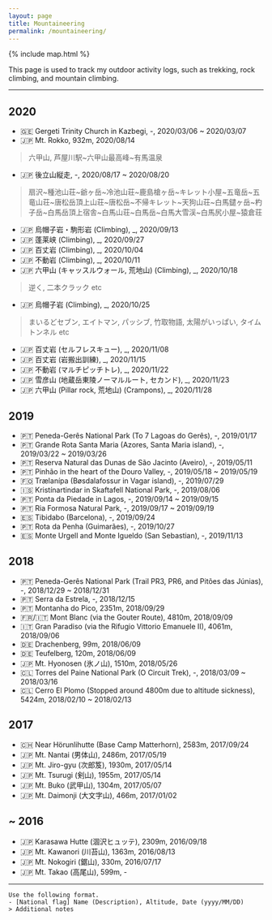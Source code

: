 ```yaml
---
layout: page
title: Mountaineering
permalink: /mountaineering/
---
```


{% include map.html %}

This page is used to track my outdoor activity logs, such as trekking, rock climbing, and mountain climbing.

---

## 2020

- 🇬🇪 Gergeti Trinity Church in Kazbegi, -, 2020/03/06 ~ 2020/03/07
- 🇯🇵 Mt. Rokko, 932m, 2020/08/14
> 六甲山, 芦屋川駅~六甲山最高峰~有馬温泉
- 🇯🇵 後立山縦走, -, 2020/08/17 ~ 2020/08/20
> 扇沢~種池山荘~爺ヶ岳~冷池山荘~鹿島槍ヶ岳~キレット小屋~五竜岳~五竜山荘~唐松岳頂上山荘~唐松岳~不帰キレット~天狗山荘~白馬鑓ヶ岳~杓子岳~白馬岳頂上宿舎~白馬山荘~白馬岳~白馬大雪渓~白馬尻小屋~猿倉荘 
- 🇯🇵 烏帽子岩・駒形岩 (Climbing), _, 2020/09/13
- 🇯🇵 蓬莱峡 (Climbing), _, 2020/09/27
- 🇯🇵 百丈岩 (Climbing), _, 2020/10/04
- 🇯🇵 不動岩 (Climbing), _, 2020/10/11
- 🇯🇵 六甲山 (キャッスルウォール, 荒地山) (Climbing), _, 2020/10/18
> 逆く, 二本クラック etc
- 🇯🇵 烏帽子岩 (Climbing), _, 2020/10/25
> まいるどセブン, エイトマン, パッシブ, 竹取物語, 太陽がいっぱい, タイムトンネル etc
- 🇯🇵 百丈岩 (セルフレスキュー), _, 2020/11/08
- 🇯🇵 百丈岩 (岩搬出訓練), _, 2020/11/15
- 🇯🇵 不動岩 (マルチピッチトレ), _, 2020/11/22
- 🇯🇵 雪彦山 (地蔵岳東陵ノーマルルート, セカンド), _, 2020/11/23
- 🇯🇵 六甲山 (Pillar rock, 荒地山) (Crampons), _, 2020/11/28

## 2019

- 🇵🇹 Peneda-Gerês National Park (To 7 Lagoas do Gerês), -, 2019/01/17
- 🇵🇹 Grande Rota Santa Maria (Azores, Santa Maria island), -, 2019/03/22 ~ 2019/03/26
- 🇵🇹 Reserva Natural das Dunas de São Jacinto (Aveiro), -, 2019/05/11
- 🇵🇹 Pinhão in the heart of the Douro Valley, -, 2019/05/18 ~ 2019/05/19
- 🇫🇴 Trælanípa (Bøsdalafossur in Vagar island), -, 2019/07/29
- 🇮🇸 Kristínartindar in Skaftafell National Park, -, 2019/08/06
- 🇵🇹 Ponta da Piedade in Lagos, -, 2019/09/14 ~ 2019/09/15
- 🇵🇹 Ria Formosa Natural Park, -, 2019/09/17 ~ 2019/09/19
- 🇪🇸 Tibidabo (Barcelona), -, 2019/09/24
- 🇵🇹 Rota da Penha (Guimarães), -, 2019/10/27
- 🇪🇸 Monte Urgell and Monte Igueldo (San Sebastian), -, 2019/11/13

## 2018

- 🇵🇹 Peneda-Gerês National Park (Trail PR3, PR6, and Pitões das Júnias), -, 2018/12/29 ~ 2018/12/31
- 🇵🇹 Serra da Estrela, -, 2018/12/15
- 🇵🇹 Montanha do Pico, 2351m, 2018/09/29
- 🇫🇷/🇮🇹 Mont Blanc (via the Gouter Route), 4810m, 2018/09/09
- 🇮🇹 Gran Paradiso (via the Rifugio Vittorio Emanuele II), 4061m, 2018/09/06
- 🇩🇪 Drachenberg, 99m, 2018/06/09
- 🇩🇪 Teufelberg, 120m, 2018/06/09
- 🇯🇵 Mt. Hyonosen (氷ノ山), 1510m, 2018/05/26
- 🇨🇱 Torres del Paine National Park (O Circuit Trek), -, 2018/03/09 ~ 2018/03/16
- 🇨🇱 Cerro El Plomo (Stopped around 4800m due to altitude sickness), 5424m, 2018/02/10 ~ 2018/02/13

## 2017

- 🇨🇭 Near Hörunlihutte (Base Camp Matterhorn), 2583m, 2017/09/24
- 🇯🇵 Mt. Nantai (男体山), 2486m, 2017/05/19
- 🇯🇵 Mt. Jiro-gyu (次郎笈), 1930m, 2017/05/14
- 🇯🇵 Mt. Tsurugi (剣山), 1955m, 2017/05/14
- 🇯🇵 Mt. Buko (武甲山), 1304m, 2017/05/07
- 🇯🇵 Mt. Daimonji (大文字山), 466m, 2017/01/02

## ~ 2016

- 🇯🇵 Karasawa Hutte (涸沢ヒュッテ), 2309m, 2016/09/18
- 🇯🇵 Mt. Kawanori (川苔山), 1363m, 2016/08/13
- 🇯🇵 Mt. Nokogiri (鋸山), 330m, 2016/07/17
- 🇯🇵 Mt. Takao (高尾山), 599m, -

---

```
Use the following format.
- [National flag] Name (Description), Altitude, Date (yyyy/MM/DD)
> Additional notes
```
